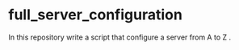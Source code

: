 # full_server_configuration
In this repository  write a script that configure a server from A to Z .
